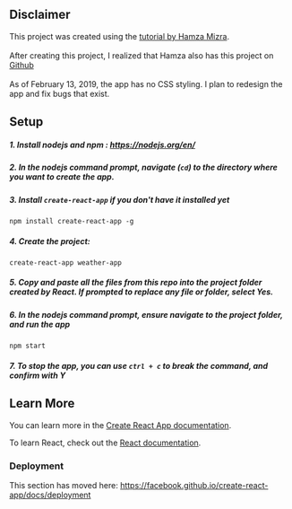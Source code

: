 ## Disclaimer
This project was created using the <a href="https://www.youtube.com/watch?v=204C9yNeOYI">tutorial by Hamza Mizra</a>.    <br/><br/>
After creating this project, I realized that Hamza also has this project on <a href="https://github.com/hamza-mirza/react-weather-app">Github</a><br/><br/>
As of February 13, 2019, the app has no CSS styling. I plan to redesign the app and fix bugs that exist.


## Setup
##### 1. Install nodejs and npm : https://nodejs.org/en/
##### 2. In the nodejs command prompt, navigate (`cd`) to the directory where you want to create the app.
##### 3. Install `create-react-app` if you don't have it installed yet 
```shell
npm install create-react-app -g
```
##### 4. Create the project:
```shell
create-react-app weather-app
```
##### 5. Copy and paste all the files from this repo into the project folder created by React. If prompted to replace any file or folder, select Yes. 

##### 6. In the nodejs command prompt, ensure navigate to the project folder, and run the app
```shell
npm start
```
##### 7. To stop the app, you can use `ctrl + c` to break the command, and confirm with Y


## Learn More

You can learn more in the [Create React App documentation](https://facebook.github.io/create-react-app/docs/getting-started).

To learn React, check out the [React documentation](https://reactjs.org/).

### Deployment

This section has moved here: https://facebook.github.io/create-react-app/docs/deployment
